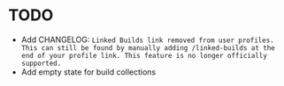 # TODO

- Add CHANGELOG: `Linked Builds link removed from user profiles. This can still be found by manually adding /linked-builds at the end of your profile link. This feature is no longer officially supported.`
- Add empty state for build collections
